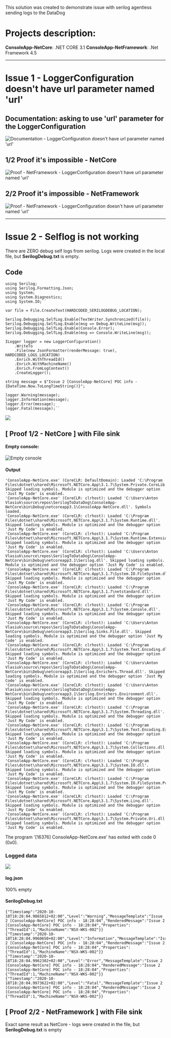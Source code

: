 This solution was created to demonstrate issue with serilog agentless sending logs to the DataDog 

# Projects description:  

**ConsoleApp-NetCore**: .NET CORE 3.1
**ConsoleApp-NetFramework**: .Net Framework 4.5 

---

# Issue 1 - LoggerConfiguration doesn't have url parameter named 'url'
## Documentation: asking to use 'url' parameter for the LoggerConfiguration
![Documentation - LoggerConfiguration doesn't have url parameter named 'url'](https://github.com/AvgustPol/SerilogToDataDog/blob/master/img/%5B%20Documentation%20%5D%20LoggerConfiguration%20doesn't%20have%20url%20parameter%20named%20'url'.png?raw=true)

## 1/2 Proof it's impossible - NetCore 
![Proof - NetFramework - LoggerConfiguration doesn't have url parameter named 'url'](https://github.com/AvgustPol/SerilogToDataDog/blob/master/img/%5B%20NetCore%20%5D%20LoggerConfiguration%20doesn't%20have%20url%20parameter%20named%20'url'.png?raw=true)

## 2/2 Proof it's impossible - NetFramework 
![Proof - NetFramework - LoggerConfiguration doesn't have url parameter named 'url'](https://github.com/AvgustPol/SerilogToDataDog/blob/master/img/%5B%20NetFramework%20%5D%20LoggerConfiguration%20doesn't%20have%20url%20parameter%20named%20'url'.png?raw=true)

--- 
# Issue 2 - Selflog is not working  
There are ZERO debug self logs from serilog.  Logs were created in the local file, but **SerilogDebug.txt** is empty. 


## Code

	using Serilog;   
	using Serilog.Formatting.Json;   
	using System;   
	using System.Diagnostics;    
	using System.IO;``  

	var file = File.CreateText(HARDCODED_SERILOGDEBUG_LOCATION);   

	Serilog.Debugging.SelfLog.Enable(TextWriter.Synchronized(file));
	Serilog.Debugging.SelfLog.Enable(msg => Debug.WriteLine(msg));
	Serilog.Debugging.SelfLog.Enable(Console.Error);
	Serilog.Debugging.SelfLog.Enable(msg => Console.WriteLine(msg));

	ILogger logger = new LoggerConfiguration()
		.WriteTo
		.File(new JsonFormatter(renderMessage: true), HARDCODED_LOGS_LOCATION)
		.Enrich.WithThreadId()
		.Enrich.WithMachineName()
		.Enrich.FromLogContext()
		.CreateLogger();

	string message = $"Issue 2 [ConsoleApp-NetCore] POC info - {DateTime.Now.ToLongTimeString()}";

	logger.Warning(message);
	logger.Information(message);
	logger.Error(message);
	logger.Fatal(message);``   



![](https://github.com/AvgustPol/SerilogToDataDog/blob/master/img/Selflog%20is%20not%20working/%5B%20Selflog%20is%20not%20working%20%5D%20%5B%20NetCore%20%5D%20Logs%20results.png?raw=true)

## [ Proof 1/2 - NetCore ] with File sink 

#### Empty console:
![Empty console](https://github.com/AvgustPol/SerilogToDataDog/blob/master/img/Selflog%20is%20not%20working/%5B%20Selflog%20is%20not%20working%20%5D%20%5B%20NetCore%20%5D%20console%20output.png?raw=true)

#### Output 

	'ConsoleApp-NetCore.exe' (CoreCLR: DefaultDomain): Loaded 'C:\Program Files\dotnet\shared\Microsoft.NETCore.App\3.1.7\System.Private.CoreLib.dll'. Skipped loading symbols. Module is optimized and the debugger option 'Just My Code' is enabled.
	'ConsoleApp-NetCore.exe' (CoreCLR: clrhost): Loaded 'C:\Users\Anton Vlasiuk\source\repos\SerilogToDataDog\ConsoleApp-NetCore\bin\Debug\netcoreapp3.1\ConsoleApp-NetCore.dll'. Symbols loaded.
	'ConsoleApp-NetCore.exe' (CoreCLR: clrhost): Loaded 'C:\Program Files\dotnet\shared\Microsoft.NETCore.App\3.1.7\System.Runtime.dll'. Skipped loading symbols. Module is optimized and the debugger option 'Just My Code' is enabled.
	'ConsoleApp-NetCore.exe' (CoreCLR: clrhost): Loaded 'C:\Program Files\dotnet\shared\Microsoft.NETCore.App\3.1.7\System.Runtime.Extensions.dll'. Skipped loading symbols. Module is optimized and the debugger option 'Just My Code' is enabled.
	'ConsoleApp-NetCore.exe' (CoreCLR: clrhost): Loaded 'C:\Users\Anton Vlasiuk\source\repos\SerilogToDataDog\ConsoleApp-NetCore\bin\Debug\netcoreapp3.1\Serilog.dll'. Skipped loading symbols. Module is optimized and the debugger option 'Just My Code' is enabled.
	'ConsoleApp-NetCore.exe' (CoreCLR: clrhost): Loaded 'C:\Program Files\dotnet\shared\Microsoft.NETCore.App\3.1.7\System.IO.FileSystem.dll'. Skipped loading symbols. Module is optimized and the debugger option 'Just My Code' is enabled.
	'ConsoleApp-NetCore.exe' (CoreCLR: clrhost): Loaded 'C:\Program Files\dotnet\shared\Microsoft.NETCore.App\3.1.7\netstandard.dll'. Skipped loading symbols. Module is optimized and the debugger option 'Just My Code' is enabled.
	'ConsoleApp-NetCore.exe' (CoreCLR: clrhost): Loaded 'C:\Program Files\dotnet\shared\Microsoft.NETCore.App\3.1.7\System.Console.dll'. Skipped loading symbols. Module is optimized and the debugger option 'Just My Code' is enabled.
	'ConsoleApp-NetCore.exe' (CoreCLR: clrhost): Loaded 'C:\Users\Anton Vlasiuk\source\repos\SerilogToDataDog\ConsoleApp-NetCore\bin\Debug\netcoreapp3.1\Serilog.Sinks.File.dll'. Skipped loading symbols. Module is optimized and the debugger option 'Just My Code' is enabled.
	'ConsoleApp-NetCore.exe' (CoreCLR: clrhost): Loaded 'C:\Program Files\dotnet\shared\Microsoft.NETCore.App\3.1.7\System.Text.Encoding.dll'. Skipped loading symbols. Module is optimized and the debugger option 'Just My Code' is enabled.
	'ConsoleApp-NetCore.exe' (CoreCLR: clrhost): Loaded 'C:\Users\Anton Vlasiuk\source\repos\SerilogToDataDog\ConsoleApp-NetCore\bin\Debug\netcoreapp3.1\Serilog.Enrichers.Thread.dll'. Skipped loading symbols. Module is optimized and the debugger option 'Just My Code' is enabled.
	'ConsoleApp-NetCore.exe' (CoreCLR: clrhost): Loaded 'C:\Users\Anton Vlasiuk\source\repos\SerilogToDataDog\ConsoleApp-NetCore\bin\Debug\netcoreapp3.1\Serilog.Enrichers.Environment.dll'. Skipped loading symbols. Module is optimized and the debugger option 'Just My Code' is enabled.
	'ConsoleApp-NetCore.exe' (CoreCLR: clrhost): Loaded 'C:\Program Files\dotnet\shared\Microsoft.NETCore.App\3.1.7\System.Threading.dll'. Skipped loading symbols. Module is optimized and the debugger option 'Just My Code' is enabled.
	'ConsoleApp-NetCore.exe' (CoreCLR: clrhost): Loaded 'C:\Program Files\dotnet\shared\Microsoft.NETCore.App\3.1.7\System.Text.Encoding.Extensions.dll'. Skipped loading symbols. Module is optimized and the debugger option 'Just My Code' is enabled.
	'ConsoleApp-NetCore.exe' (CoreCLR: clrhost): Loaded 'C:\Program Files\dotnet\shared\Microsoft.NETCore.App\3.1.7\System.Collections.dll'. Skipped loading symbols. Module is optimized and the debugger option 'Just My Code' is enabled.
	'ConsoleApp-NetCore.exe' (CoreCLR: clrhost): Loaded 'C:\Program Files\dotnet\shared\Microsoft.NETCore.App\3.1.7\System.IO.dll'. Skipped loading symbols. Module is optimized and the debugger option 'Just My Code' is enabled.
	'ConsoleApp-NetCore.exe' (CoreCLR: clrhost): Loaded 'C:\Program Files\dotnet\shared\Microsoft.NETCore.App\3.1.7\System.IO.FileSystem.Primitives.dll'. Skipped loading symbols. Module is optimized and the debugger option 'Just My Code' is enabled.
	'ConsoleApp-NetCore.exe' (CoreCLR: clrhost): Loaded 'C:\Program Files\dotnet\shared\Microsoft.NETCore.App\3.1.7\System.Linq.dll'. Skipped loading symbols. Module is optimized and the debugger option 'Just My Code' is enabled.
	'ConsoleApp-NetCore.exe' (CoreCLR: clrhost): Loaded 'C:\Program Files\dotnet\shared\Microsoft.NETCore.App\3.1.7\System.Private.Uri.dll'. Skipped loading symbols. Module is optimized and the debugger option 'Just My Code' is enabled.
The program '[16376] ConsoleApp-NetCore.exe' has exited with code 0 (0x0).

### Logged data 
![](https://github.com/AvgustPol/SerilogToDataDog/blob/master/img/Selflog%20is%20not%20working/%5B%20Selflog%20is%20not%20working%20%5D%20%5B%20NetCore%20%5D%20selflog%20+%20logspng.png?raw=true)

#### log.json
100% empty 

#### SerilogDebug.txt

	{"Timestamp":"2020-10-18T18:28:04.9865812+02:00","Level":"Warning","MessageTemplate":"Issue 2 [ConsoleApp-NetCore] POC info - 18:28:04","RenderedMessage":"Issue 2 [ConsoleApp-NetCore] POC info - 18:28:04","Properties":{"ThreadId":1,"MachineName":"NSX-WKS-002"}}
	{"Timestamp":"2020-10-18T18:28:04.9960650+02:00","Level":"Information","MessageTemplate":"Issue 2 [ConsoleApp-NetCore] POC info - 18:28:04","RenderedMessage":"Issue 2 [ConsoleApp-NetCore] POC info - 18:28:04","Properties":{"ThreadId":1,"MachineName":"NSX-WKS-002"}}
	{"Timestamp":"2020-10-18T18:28:04.9962302+02:00","Level":"Error","MessageTemplate":"Issue 2 [ConsoleApp-NetCore] POC info - 18:28:04","RenderedMessage":"Issue 2 [ConsoleApp-NetCore] POC info - 18:28:04","Properties":{"ThreadId":1,"MachineName":"NSX-WKS-002"}}
	{"Timestamp":"2020-10-18T18:28:04.9973622+02:00","Level":"Fatal","MessageTemplate":"Issue 2 [ConsoleApp-NetCore] POC info - 18:28:04","RenderedMessage":"Issue 2 [ConsoleApp-NetCore] POC info - 18:28:04","Properties":{"ThreadId":1,"MachineName":"NSX-WKS-002"}}
	
	
## [ Proof 2/2 - NetFramework ] with File sink 

Exact same result as NetCore - logs were created in the file, but **SerilogDebug.txt** is empty 
